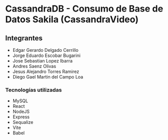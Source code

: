 # CassandraDB - Consumo de Base de Datos Sakila (CassandraVideo)

## Integrantes

- Edgar Gerardo Delgado Cerrillo
- Jorge Eduardo Escobar Bugarini
- Jose Sebastian Lopez Ibarra
- Andres Saenz Olivas
- Jesus Alejandro Torres Ramirez
- Diego Gael Martin del Campo Loa
  
### Tecnologías utilizadas

- MySQL
- React
- NodeJS
- Express
- Sequalize
- Vite
- Babel  